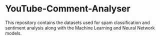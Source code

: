 # YouTube-Comment-Analyser
This repository contains the datasets used for spam classification and sentiment analysis along with the Machine Learning and Neural Network models. 
